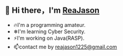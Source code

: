 ## 👋 Hi there，I'm [ReaJason](https://reajason.eu.org)

- 🔥I'm a programming amateur.
- ❄I'm learning Cyber Security.
- ⚡I'm working on Java(RASP).
- 📫contact me by reajason1225@gmail.com
